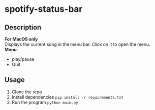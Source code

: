 # spotify-status-bar

## Description
**For MacOS only**<br>
Displays the current song in the menu bar. Click on it to open the menu.<br>
**Menu**:
* play/pause
* Quit

## Usage
1. Clone the repo
2. Install dependencies `pip install -r requirements.txt`
3. Run the program `python main.py`
